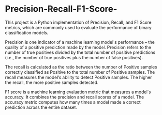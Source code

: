 # Precision-Recall-F1-Score-

This project is a Python implementation of Precision, Recall, and F1 Score metrics, which are commonly used to evaluate the performance of binary classification models.


Precision is one indicator of a machine learning model's performance – the quality of a positive prediction made by the model. Precision refers to the number of true positives divided by the total number of positive predictions (i.e., the number of true positives plus the number of false positives).


The recall is calculated as the ratio between the number of Positive samples correctly classified as Positive to the total number of Positive samples. The recall measures the model's ability to detect Positive samples. The higher the recall, the more positive samples detected.




F1 score is a machine learning evaluation metric that measures a model's accuracy. It combines the precision and recall scores of a model. The accuracy metric computes how many times a model made a correct prediction across the entire dataset.



